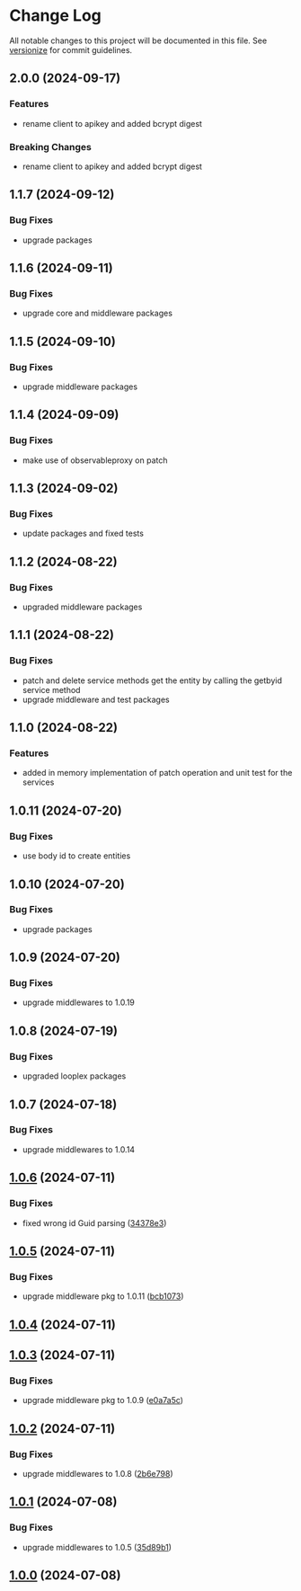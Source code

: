 # Change Log

All notable changes to this project will be documented in this file. See [versionize](https://github.com/versionize/versionize) for commit guidelines.

<a name="2.0.0"></a>
## 2.0.0 (2024-09-17)

### Features

* rename client to apikey and added bcrypt digest

### Breaking Changes

* rename client to apikey and added bcrypt digest

<a name="1.1.7"></a>
## 1.1.7 (2024-09-12)

### Bug Fixes

* upgrade packages

<a name="1.1.6"></a>
## 1.1.6 (2024-09-11)

### Bug Fixes

* upgrade core and middleware packages

<a name="1.1.5"></a>
## 1.1.5 (2024-09-10)

### Bug Fixes

* upgrade middleware packages

<a name="1.1.4"></a>
## 1.1.4 (2024-09-09)

### Bug Fixes

* make use of observableproxy on patch

<a name="1.1.3"></a>
## 1.1.3 (2024-09-02)

### Bug Fixes

* update packages and fixed tests

<a name="1.1.2"></a>
## 1.1.2 (2024-08-22)

### Bug Fixes

* upgraded middleware packages

<a name="1.1.1"></a>
## 1.1.1 (2024-08-22)

### Bug Fixes

* patch and delete service methods get the entity by calling the getbyid service method
* upgrade middleware and test packages

<a name="1.1.0"></a>
## 1.1.0 (2024-08-22)

### Features

* added in memory implementation of patch operation and unit test for the services

<a name="1.0.11"></a>
## 1.0.11 (2024-07-20)

### Bug Fixes

* use body id to create entities

<a name="1.0.10"></a>
## 1.0.10 (2024-07-20)

### Bug Fixes

* upgrade packages

<a name="1.0.9"></a>
## 1.0.9 (2024-07-20)

### Bug Fixes

* upgrade middlewares to 1.0.19

<a name="1.0.8"></a>
## 1.0.8 (2024-07-19)

### Bug Fixes

* upgraded looplex packages

<a name="1.0.7"></a>
## 1.0.7 (2024-07-18)

### Bug Fixes

* upgrade middlewares to 1.0.14

<a name="1.0.6"></a>
## [1.0.6](https://www.github.com/looplex-osi/services-dotnet/releases/tag/v1.0.6) (2024-07-11)

### Bug Fixes

* fixed wrong id Guid parsing ([34378e3](https://www.github.com/looplex-osi/services-dotnet/commit/34378e34ceb52108d78f102b90e3d2aecedaf729))

<a name="1.0.5"></a>
## [1.0.5](https://www.github.com/looplex-osi/services-dotnet/releases/tag/v1.0.5) (2024-07-11)

### Bug Fixes

* upgrade middleware pkg to 1.0.11 ([bcb1073](https://www.github.com/looplex-osi/services-dotnet/commit/bcb1073443f32b41d1a807b5efd87c6bdb456b7d))

<a name="1.0.4"></a>
## [1.0.4](https://www.github.com/looplex-osi/services-dotnet/releases/tag/v1.0.4) (2024-07-11)

<a name="1.0.3"></a>
## [1.0.3](https://www.github.com/looplex-osi/services-dotnet/releases/tag/v1.0.3) (2024-07-11)

### Bug Fixes

* upgrade middleware pkg to 1.0.9 ([e0a7a5c](https://www.github.com/looplex-osi/services-dotnet/commit/e0a7a5cf1155776e523b47b740ce8517ed0be689))

<a name="1.0.2"></a>
## [1.0.2](https://www.github.com/looplex-osi/services-dotnet/releases/tag/v1.0.2) (2024-07-11)

### Bug Fixes

* upgrade middlewares to 1.0.8 ([2b6e798](https://www.github.com/looplex-osi/services-dotnet/commit/2b6e798ccd804b4d9df2b51db75306d5494c2899))

<a name="1.0.1"></a>
## [1.0.1](https://www.github.com/looplex-osi/services-dotnet/releases/tag/v1.0.1) (2024-07-08)

### Bug Fixes

* upgrade middlewares to 1.0.5 ([35d89b1](https://www.github.com/looplex-osi/services-dotnet/commit/35d89b1ebacfa23b18f8d3d9c772666043e527cd))

<a name="1.0.0"></a>
## [1.0.0](https://www.github.com/looplex-osi/services-dotnet/releases/tag/v1.0.0) (2024-07-08)


